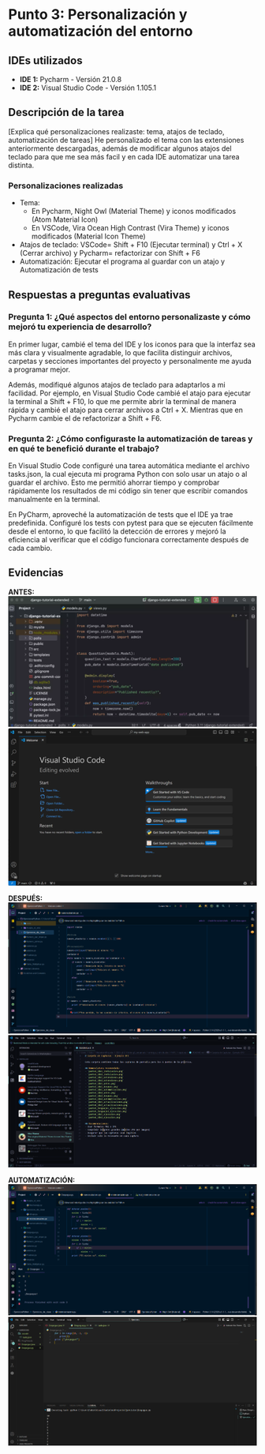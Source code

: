 # Punto 3: Personalización y automatización del entorno

## IDEs utilizados
- **IDE 1:** Pycharm - Versión 21.0.8
- **IDE 2:** Visual Studio Code - Versión 1.105.1

## Descripción de la tarea
[Explica qué personalizaciones realizaste: tema, atajos de teclado, automatización de tareas]
He personalizado el tema con las extensiones anteriormente descargadas, además de modificar algunos atajos del teclado para que me sea más facil y en cada IDE automatizar una tarea distinta.
### Personalizaciones realizadas
- Tema:
    - En Pycharm, Night Owl (Material Theme) y iconos modificados (Atom Material Icon)
    - En VSCode, Vira Ocean High Contrast (Vira Theme) y iconos modificados (Material Icon Theme)
- Atajos de teclado: VSCode= Shift + F10 (Ejecutar terminal) y Ctrl + X (Cerrar archivo) y Pycharm= refactorizar con Shift + F6
- Automatización: Ejecutar el programa al guardar con un atajo y Automatización de tests

## Respuestas a preguntas evaluativas

### Pregunta 1: ¿Qué aspectos del entorno personalizaste y cómo mejoró tu experiencia de desarrollo?
En primer lugar, cambié el tema del IDE y los iconos para que la interfaz sea más clara y visualmente agradable, lo que facilita distinguir archivos, carpetas y secciones importantes del proyecto y personalmente me ayuda a programar mejor.

Además, modifiqué algunos atajos de teclado para adaptarlos a mi facilidad. Por ejemplo, en Visual Studio Code cambié el atajo para ejecutar la terminal a Shift + F10, lo que me permite abrir la terminal de manera rápida y cambié el atajo para cerrar archivos a Ctrl + X. Mientras que en Pycharm cambie el de refactorizar a Shift + F6.

### Pregunta 2: ¿Cómo configuraste la automatización de tareas y en qué te benefició durante el trabajo?
En Visual Studio Code configuré una tarea automática mediante el archivo tasks.json, la cual ejecuta mi programa Python con solo usar un atajo o al guardar el archivo. Esto me permitió ahorrar tiempo y comprobar rápidamente los resultados de mi código sin tener que escribir comandos manualmente en la terminal.

En PyCharm, aproveché la automatización de tests que el IDE ya trae predefinida. Configuré los tests con pytest para que se ejecuten fácilmente desde el entorno, lo que facilitó la detección de errores y mejoró la eficiencia al verificar que el código funcionara correctamente después de cada cambio.

## Evidencias
**ANTES:**
![Entorno antes IDE 1](capturas/punto3_ide1_antes.png)
![Entorno antes IDE 2](capturas/punto3_ide2_antes.png)

**DESPUÉS:**
![Entorno después IDE 1](capturas/punto3_ide1_despues.png)
![Entorno después IDE 2](capturas/punto3_ide2_despues.png)

**AUTOMATIZACIÓN:**
![Automatización IDE 1](capturas/punto3_ide1_automatizacion.png)
![Automatización IDE 2](capturas/punto3_ide2_automatizacion.png)